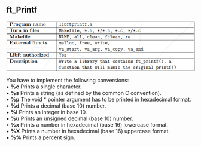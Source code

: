 <h2>ft_Printf</h2>

![Screenshot](SS/printf.png)

You have to implement the following conversions:  
• **%c** Prints a single character.  
• **%s** Prints a string (as defined by the common C convention).  
• **%p** The void * pointer argument has to be printed in hexadecimal format.  
• **%d** Prints a decimal (base 10) number.  
• **%i** Prints an integer in base 10.  
• **%u** Prints an unsigned decimal (base 10) number.  
• **%x** Prints a number in hexadecimal (base 16) lowercase format.  
• **%X** Prints a number in hexadecimal (base 16) uppercase format.  
• **%%** Prints a percent sign.  
